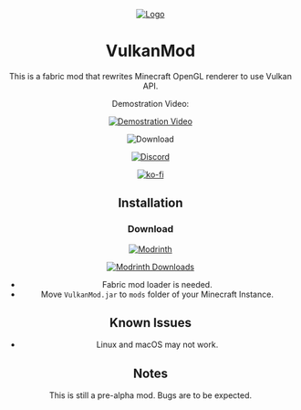 <div align='center'>

[![Logo](https://media.discordapp.net/attachments/963349566839738369/969920960373334076/Vlogo.png?width=300&height=300)](#)

# VulkanMod

This is a fabric mod that rewrites Minecraft OpenGL renderer to use Vulkan API.

Demostration Video:

[![Demostration Video](http://img.youtube.com/vi/sbr7UxcAmOE/0.jpg)](https://youtu.be/sbr7UxcAmOE)

![Download](https://img.shields.io/github/downloads/xCollateral/VulkanMod/total?color=red&logo=github&style=for-the-badge)

[![Discord](https://img.shields.io/badge/Discord-7289DA?style=for-the-badge&logo=discord&logoColor=white)](https://discord.gg/FVXg7AYR2Q)

[![ko-fi](https://ko-fi.com/img/githubbutton_sm.svg)](https://ko-fi.com/V7V7CHHJV)

## Installation

### Download
[![Modrinth](https://img.shields.io/modrinth/v/JYQhtZtO?style=for-the-badge&logo=modrinth&label=Get%20Vulkan%20Renderer%20Mod&link=https%3A%2F%2Fmodrinth.com%2Fmod%2Fvulkanmod)](https://modrinth.com/mod/vulkanmod)

[![Modrinth Downloads](https://img.shields.io/modrinth/dt/JYQhtZtO?style=for-the-badge&logo=modrinth&link=https%3A%2F%2Fmodrinth.com%2Fmod%2Fvulkanmod)](https://modrinth.com/mod/vulkanmod)


- Fabric mod loader is needed.
- Move `VulkanMod.jar` to `mods` folder of your Minecraft Instance.

## Known Issues

- Linux and macOS may not work.

## Notes
This is still a pre-alpha mod. Bugs are to be expected.

</div>
